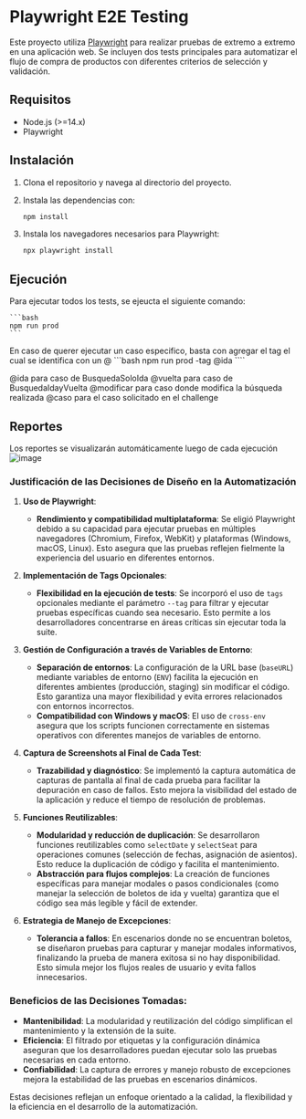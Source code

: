 # Playwright E2E Testing

Este proyecto utiliza [Playwright](https://playwright.dev/) para realizar pruebas de extremo a extremo en una aplicación web. Se incluyen dos tests principales para automatizar el flujo de compra de productos con diferentes criterios de selección y validación.

## Requisitos

- Node.js (>=14.x)
- Playwright

## Instalación

1. Clona el repositorio y navega al directorio del proyecto.
2. Instala las dependencias con:

    ```bash
    npm install
    ```

3. Instala los navegadores necesarios para Playwright:

    ```bash
    npx playwright install
    ```

## Ejecución

Para ejecutar todos los tests, se ejeucta el siguiente comando:
    
    ```bash
    npm run prod
    ```

En caso de querer ejecutar un caso especifico, basta con agregar el tag el cual se identifica con un @
    ```bash
    npm run prod -tag @ida
    ````

@ida para caso de BusquedaSoloIda
@vuelta para caso de BusquedaIdayVuelta
@modificar para caso donde modifica la búsqueda realizada
@caso para el caso solicitado en el challenge

## Reportes

Los reportes se visualizarán automáticamente luego de cada ejecución
![image](https://github.com/user-attachments/assets/b5c19a6b-723e-4aca-9ce3-34e2a6bf59ad)


### Justificación de las Decisiones de Diseño en la Automatización

1. **Uso de Playwright**:
   - **Rendimiento y compatibilidad multiplataforma**: Se eligió Playwright debido a su capacidad para ejecutar pruebas en múltiples navegadores (Chromium, Firefox, WebKit) y plataformas (Windows, macOS, Linux). Esto asegura que las pruebas reflejen fielmente la experiencia del usuario en diferentes entornos.

2. **Implementación de Tags Opcionales**:
   - **Flexibilidad en la ejecución de tests**: Se incorporó el uso de `tags` opcionales mediante el parámetro `--tag` para filtrar y ejecutar pruebas específicas cuando sea necesario. Esto permite a los desarrolladores concentrarse en áreas críticas sin ejecutar toda la suite.

3. **Gestión de Configuración a través de Variables de Entorno**:
   - **Separación de entornos**: La configuración de la URL base (`baseURL`) mediante variables de entorno (`ENV`) facilita la ejecución en diferentes ambientes (producción, staging) sin modificar el código. Esto garantiza una mayor flexibilidad y evita errores relacionados con entornos incorrectos.
   - **Compatibilidad con Windows y macOS**: El uso de `cross-env` asegura que los scripts funcionen correctamente en sistemas operativos con diferentes manejos de variables de entorno.

4. **Captura de Screenshots al Final de Cada Test**:
   - **Trazabilidad y diagnóstico**: Se implementó la captura automática de capturas de pantalla al final de cada prueba para facilitar la depuración en caso de fallos. Esto mejora la visibilidad del estado de la aplicación y reduce el tiempo de resolución de problemas.

5. **Funciones Reutilizables**:
   - **Modularidad y reducción de duplicación**: Se desarrollaron funciones reutilizables como `selectDate` y `selectSeat` para operaciones comunes (selección de fechas, asignación de asientos). Esto reduce la duplicación de código y facilita el mantenimiento.
   - **Abstracción para flujos complejos**: La creación de funciones específicas para manejar modales o pasos condicionales (como manejar la selección de boletos de ida y vuelta) garantiza que el código sea más legible y fácil de extender.

6. **Estrategia de Manejo de Excepciones**:
   - **Tolerancia a fallos**: En escenarios donde no se encuentran boletos, se diseñaron pruebas para capturar y manejar modales informativos, finalizando la prueba de manera exitosa si no hay disponibilidad. Esto simula mejor los flujos reales de usuario y evita fallos innecesarios.

### Beneficios de las Decisiones Tomadas:
- **Mantenibilidad**: La modularidad y reutilización del código simplifican el mantenimiento y la extensión de la suite.
- **Eficiencia**: El filtrado por etiquetas y la configuración dinámica aseguran que los desarrolladores puedan ejecutar solo las pruebas necesarias en cada entorno.
- **Confiabilidad**: La captura de errores y manejo robusto de excepciones mejora la estabilidad de las pruebas en escenarios dinámicos. 

Estas decisiones reflejan un enfoque orientado a la calidad, la flexibilidad y la eficiencia en el desarrollo de la automatización.
